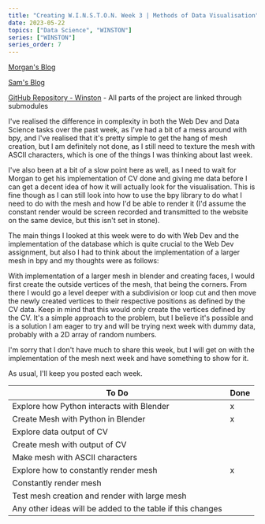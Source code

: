 ```yaml
---
title: "Creating W.I.N.S.T.O.N. Week 3 | Methods of Data Visualisation"
date: 2023-05-22
topics: ["Data Science", "WINSTON"]
series: ["WINSTON"]
series_order: 7
---
```


[Morgan's Blog](https://Morgan-Potter.github.io)

[Sam's Blog](https://samsidebotham.com)

[GitHub Repository - Winston](https://github.com/joush007/WINSTON) - All parts of the project are linked through submodules

I've realised the difference in complexity in both the Web Dev and Data Science tasks over the past week, as I've had a bit of a mess around with bpy, and I've realised that it's pretty simple to get the hang of mesh creation, but I am definitely not done, as I still need to texture the mesh with ASCII characters, which is one of the things I was thinking about last week.

I've also been at a bit of a slow point here as well, as I need to wait for Morgan to get his implementation of CV done and giving me data before I can get a decent idea of how it will actually look for the visualisation. This is fine though as I can still look into how to use the bpy library to do what I need to do with the mesh and how I'd be able to render it (I'd assume the constant render would be screen recorded and transmitted to the website on the same device, but this isn't set in stone).

The main things I looked at this week were to do with Web Dev and the implementation of the database which is quite crucial to the Web Dev assignment, but also I had to think about the implementation of a larger mesh in bpy and my thoughts were as follows:

With implementation of a larger mesh in blender and creating faces, I would first create the outside vertices of the mesh, that being the corners. From there I would go a level deeper with a subdivision or loop cut and then move the newly created vertices to their respective positions as defined by the CV data. Keep in mind that this would only create the vertices defined by the CV. It's a simple approach to the problem, but I believe it's possible and is a solution I am eager to try and will be trying next week with dummy data, probably with a 2D array of random numbers.

I'm sorry that I don't have much to share this week, but I will get on with the implementation of the mesh next week and have something to show for it.

As usual, I'll keep you posted each week.

|To Do                                                     |Done|
|----------------------------------------------------------|----|
|Explore how Python interacts with Blender                 | x  |
|Create Mesh with Python in Blender                        | x  |
|Explore data output of CV                                 |    |
|Create mesh with output of CV                             |    |
|Make mesh with ASCII characters                           |    |
|Explore how to constantly render mesh                     | x  |
|Constantly render mesh                                    |    |
|Test mesh creation and render with large mesh             |    |
|Any other ideas will be added to the table if this changes|    |